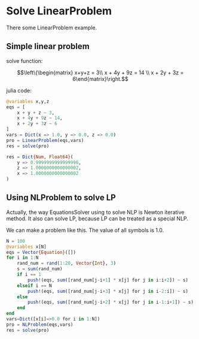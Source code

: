 # Solve LinearProblem

There some LinearProblem example.

## Simple linear problem

solve function:

$$\left\{\begin{matrix} x+y+z = 3\\ x + 4y + 9z = 14 \\ x + 2y + 3z = 6\end{matrix}\right.$$

julia code:

```julia
@variables x,y,z
eqs = [
    x + y + z ~ 3,
    x + 4y + 9z ~ 14,
    x + 2y + 3z ~ 6
]
vars = Dict(x => 1.0, y => 0.0, z => 0.0)
pro = LinearProblem(eqs,vars)
res = solve(pro)

res = Dict{Num, Float64}(
    y => 0.9999999999999996, 
    z => 1.0000000000000002, 
    x => 1.0000000000000002
) 
```

## Using NLProblem to solve LP 

Actually, the way EquationsSolver using to solve NLP is Newton iterative method. It also can solve LP, because LP can be treated as a special NLP.

We can make a problem like this. The value of all symbols is 1.0.

```julia
N = 100
@variables x[N]
eqs = Vector{Equation}([])
for i in 1:N
    rand_num = rand(1:20, Vector{Int}, 3)
    s = sum(rand_num)
    if i == 1
        push!(eqs, sum([rand_num[j-i+1] * x[j] for j in i:i+2]) ~ s)
    elseif i == N
        push!(eqs, sum([rand_num[j-i+3] * x[j] for j in i-2:i]) ~ s)
    else
        push!(eqs, sum([rand_num[j-i+2] * x[j] for j in i-1:i+1]) ~ s)
    end
end
vars=Dict([x[i]=>0.0 for i in 1:N])
pro = NLProblem(eqs,vars)
res = solve(pro)
```